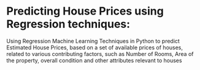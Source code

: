 # Predicting House Prices using Regression techniques:

Using Regression Machine Learning Techniques in Python to predict Estimated House Prices, based on a set of available prices of houses, related to various contributing factors, such as Number of Rooms, Area of the property, overall condition and other attributes relevant to houses
